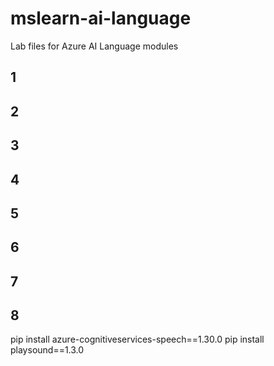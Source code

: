 # mslearn-ai-language
Lab files for Azure AI Language modules

## 1
## 2
## 3
## 4
## 5
## 6
## 7
## 8
pip install azure-cognitiveservices-speech==1.30.0
pip install playsound==1.3.0
